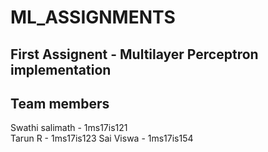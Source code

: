 # ML_ASSIGNMENTS
## First Assignent - Multilayer Perceptron implementation 
## Team members 
Swathi salimath  - 1ms17is121  
Tarun R          - 1ms17is123 
Sai Viswa        - 1ms17is154
